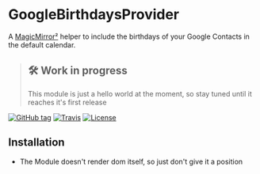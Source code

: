 # GoogleBirthdaysProvider

A [MagicMirror²](https://magicmirror.builders/) helper to include the birthdays of your Google Contacts in the default calendar.

> ## 🛠 Work in progress
> This module is just a hello world at the moment, so stay tuned until it reaches it's first release

[![GitHub tag](https://img.shields.io/github/tag/PalatinCoder/MMM-GoogleBirthdaysProvider.svg?style=flat-square)](https://github.com/PalatinCoder/MMM-GoogleBirthdaysProvider/releases)
[![Travis](https://img.shields.io/travis/com/PalatinCoder/MMM-GoogleBirthdaysProvider.svg?style=flat-square)](https://travis-ci.com/PalatinCoder/MMM-GoogleBirthdaysProvider)
[![License](https://img.shields.io/github/license/PalatinCoder/MMM-GoogleBirthdaysProvider.svg?style=flat-square)](https://github.com/PalatinCoder/MMM-GoogleBirthdaysProvider/blob/master/LICENSE.md)

## Installation

* The Module doesn't render dom itself, so just don't give it a position
